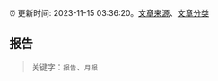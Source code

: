 :alarm_clock: 更新时间: 2023-11-15 03:36:20。[文章来源](/README.md)、[文章分类](/TAGS.md)

## 报告


> 关键字：`报告`、`月报`



